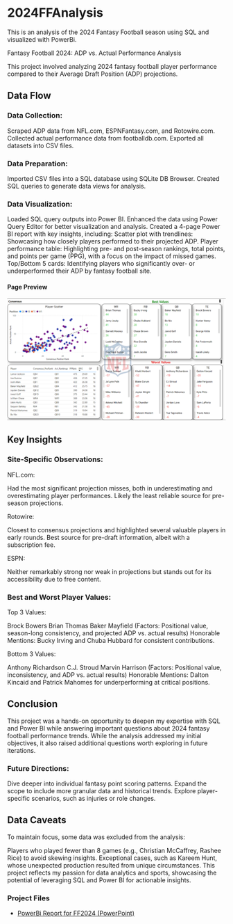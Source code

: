 # 2024FFAnalysis
This is an analysis of the 2024 Fantasy Football season using SQL and visualized with PowerBi.

Fantasy Football 2024: ADP vs. Actual Performance Analysis

This project involved analyzing 2024 fantasy football player performance compared to their Average Draft Position (ADP) projections.

## Data Flow

### Data Collection:

Scraped ADP data from NFL.com, ESPNFantasy.com, and Rotowire.com.
Collected actual performance data from footballdb.com.
Exported all datasets into CSV files.

### Data Preparation:

Imported CSV files into a SQL database using SQLite DB Browser.
Created SQL queries to generate data views for analysis.

### Data Visualization:

Loaded SQL query outputs into Power BI.
Enhanced the data using Power Query Editor for better visualization and analysis.
Created a 4-page Power BI report with key insights, including:
  Scatter plot with trendlines: Showcasing how closely players performed to their projected ADP.
  Player performance table: Highlighting pre- and post-season rankings, total points, and points per game (PPG), with a        focus on the impact of missed games.
  Top/Bottom 5 cards: Identifying players who significantly over- or underperformed their ADP by fantasy football site.
#### Page Preview
![Consensus Page](./ConPic.png)
  
## Key Insights

### Site-Specific Observations:
NFL.com:

Had the most significant projection misses, both in underestimating and overestimating player performances.
Likely the least reliable source for pre-season projections.

Rotowire:

Closest to consensus projections and highlighted several valuable players in early rounds.
Best source for pre-draft information, albeit with a subscription fee.

ESPN:

Neither remarkably strong nor weak in projections but stands out for its accessibility due to free content.

### Best and Worst Player Values:

Top 3 Values:

  Brock Bowers
  Brian Thomas
  Baker Mayfield
  (Factors: Positional value, season-long consistency, and projected ADP vs. actual results)
  Honorable Mentions: Bucky Irving and Chuba Hubbard for consistent contributions.

Bottom 3 Values:

  Anthony Richardson
  C.J. Stroud
  Marvin Harrison
  (Factors: Positional value, inconsistency, and ADP vs. actual results)
  Honorable Mentions: Dalton Kincaid and Patrick Mahomes for underperforming at critical positions.

## Conclusion

This project was a hands-on opportunity to deepen my expertise with SQL and Power BI while answering important questions about 2024 fantasy football performance trends. While the analysis addressed my initial objectives, it also raised additional questions worth exploring in future iterations.

### Future Directions:

Dive deeper into individual fantasy point scoring patterns.
Expand the scope to include more granular data and historical trends.
Explore player-specific scenarios, such as injuries or role changes.

## Data Caveats

To maintain focus, some data was excluded from the analysis:

Players who played fewer than 8 games (e.g., Christian McCaffrey, Rashee Rice) to avoid skewing insights.
Exceptional cases, such as Kareem Hunt, whose unexpected production resulted from unique circumstances.
This project reflects my passion for data analytics and sports, showcasing the potential of leveraging SQL and Power BI for actionable insights.

### Project Files
- [PowerBi Report for FF2024 (PowerPoint)](./FF2024Analysis.pptx)
